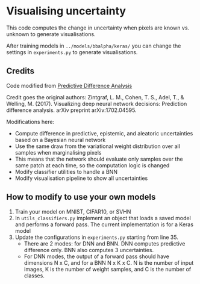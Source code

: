 # Visualising uncertainty

This code computes the change in uncertainty when pixels are known vs. unknown to generate visualisations.

After training models in `../models/bbalpha/keras/` you can change the settings in `experiments.py` to generate visualisations.


## Credits 
Code modified from [Predictive Difference Analysis](https://github.com/lmzintgraf/DeepVis-PredDiff)

Credit goes the original authors:
Zintgraf, L. M., Cohen, T. S., Adel, T., & Welling, M. (2017). Visualizing deep neural network decisions: Prediction difference analysis. arXiv preprint arXiv:1702.04595.

Modifications here:
- Compute difference in predictive, epistemic, and aleatoric uncertainties based on a Bayesian neural network
- Use the same draw from the variational weight distribution over all samples when marginalising pixels
- This means that the network should evaluate only samples over the same patch at each time, so the computation logic is changed
- Modify classifier utilities to handle a BNN
- Modify visualisation pipeline to show all uncertainties

## How to modify to use your own models
1) Train your model on MNIST, CIFAR10, or SVHN
2) In `utils_classifiers.py` implement an object that loads a saved model and performs a forward pass. The current implementation is for a Keras model
3) Update the configurations in `experiments.py` starting from line 35.
	- There are 2 modes: for DNN and BNN. DNN computes predictive difference only. BNN also computes 3 uncertainties.
	- For DNN modes, the output of a forward pass should have dimensions N x C, and for a BNN N x K x C. N is the number of input images, K is the number of weight samples, and C is the number of classes.

